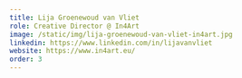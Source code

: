 ```yaml
---
title: Lija Groenewoud van Vliet
role: Creative Director @ In4Art
image: /static/img/lija-groenewoud-van-vliet-in4art.jpg
linkedin: https://www.linkedin.com/in/lijavanvliet
website: https://www.in4art.eu/
order: 3
---
```


